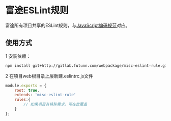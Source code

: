 # 富途ESLint规则

富途所有项目共享的ESLint规则，与[JavaScript编码规范](http://gitlab.futunn.com/web/webwiki/wikis/style-guidelines-javascript)对应。

## 使用方式

1 安装依赖：

```sh
npm install git+http://gitlab.futunn.com/webpackage/misc-eslint-rule.git#1.0.0
```

2 在项目web根目录上层新建.eslintrc.js文件

```javascript
module.exports = {
    root: true,
    extends: 'misc-eslint-rule'
    rules:{
        // 如果项目有特殊需求，可在此覆盖
    }
};
```
